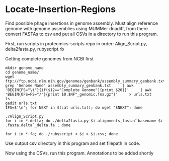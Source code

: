# Locate-Insertion-Regions
Find possible phage insertions in genome assembly. Must align reference genome with genome assemblies using MUMMer dnadiff, from there convert FASTAs to csv and put all CSVs in a directory to run this program. 

First, run scripts in proteomics-scripts repo in order: Align_Script.py, delta2fasta.py, rubyscript.rb

Getting complete genomes from NCBI first
```
mkdir genome_name
cd genome_name/
wget ftp://ftp.ncbi.nlm.nih.gov/genomes/genbank/assembly_summary_genbank.txt
grep 'Genome Name' assembly_summary_genbank.txt     | awk 'BEGIN{FS="\t"}{if($12=="Complete Genome"){print $20}}'     | awk 'BEGIN{OFS=FS="/"}{print $0,$NF"_genomic.fna.gz"}'     > urls.txt
ls
gedit urls.txt 
IFS=$'\n'; for NEXT in $(cat urls.txt); do wget "$NEXT"; done
```
```
./Align_Script.py
for i in *.delta; do ./delta2fasta.py $i alignments_fasta/`basename $i .fasta.delta`_delta.fa ; done
```
```
for i in *.fa; do ./rubyscript < $i > $i.csv; done
```
Use output csv directory in this program and set filepath in code.

Now using the CSVs, run this program. Annotations to be added shortly

